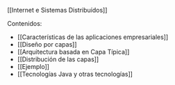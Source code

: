 [[Internet e Sistemas Distribuídos]]

Contenidos:
+ [[Características de las aplicaciones empresariales]]
+ [[Diseño por capas]]
+ [[Arquitectura basada en Capa Típica]]
+ [[Distribución de las capas]]
+ [[Ejemplo]]
+ [[Tecnologías Java y otras tecnologías]]